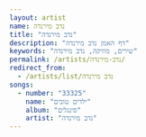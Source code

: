 ```yaml
---
layout: artist
name: נדב מירנדה
title: "נדב מירנדה"
description: "דף האמן נדב מירנדה"
keywords: "שירים, מוזיקה, נדב מירנדה"
permalink: /artists/נדב-מירנדה/
redirect_from:
  - /artists/list/נדב מירנדה
songs:
  - number: "33325"
    name: "ילדים טובים"
    album: "סינגלים"
    artist: "נדב מירנדה"
---
```

